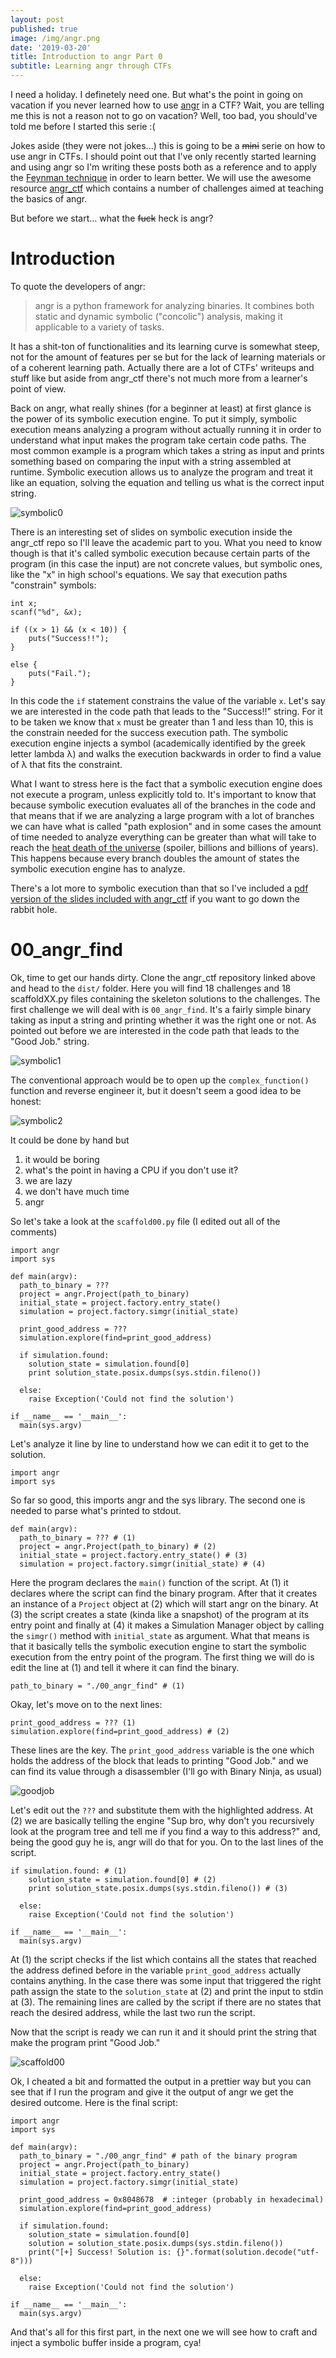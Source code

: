 ```yaml
---
layout: post
published: true
image: /img/angr.png
date: '2019-03-20'
title: Introduction to angr Part 0
subtitle: Learning angr through CTFs
---
```

I need a holiday. I definetely need one. But what's the point in going on vacation if you never learned how to use [angr](https://angr.io/) in a CTF? Wait, you are telling me this is not a reason not to go on vacation? Well, too bad, you should've told me before I started this serie :(

Jokes aside (they were not jokes...) this is going to be a ~~mini~~ serie on how to use angr in CTFs. I should point out that I've only recently started learning and using angr so I'm writing these posts both as a reference and to apply the [Feynman technique](https://fs.blog/2012/04/feynman-technique/) in order to learn better. We will use the awesome resource [angr_ctf](https://github.com/jakespringer/angr_ctf) which contains a number of challenges aimed at teaching the basics of angr.

But before we start... what the ~~fuck~~ heck is angr?

# Introduction

To quote the developers of angr:

> angr is a python framework for analyzing binaries. 
> It combines both static and dynamic symbolic ("concolic") analysis, making it applicable to a variety of tasks.

It has a shit-ton of functionalities and its learning curve is somewhat steep, not for the amount of features per se but for the lack of learning materials or of a coherent learning path. Actually there are a lot of CTFs' writeups and stuff like but aside from angr_ctf there's not much more from a learner's point of view.

Back on angr, what really shines (for a beginner at least) at first glance is the power of its symbolic execution engine. To put it simply, symbolic execution means analyzing a program without actually running it in order to understand what input makes the program take certain code paths. The most common example is a program which takes a string as input and prints something based on comparing the input with a string assembled at runtime. Symbolic execution allows us to analyze the program and treat it like an equation, solving the equation and telling us what is the correct input string.

![symbolic0]({{site.baseurl}}/img/symbolicexec0.JPG)

There is an interesting set of slides on symbolic execution inside the angr_ctf repo so I'll leave the academic part to you. What you need to know though is that it's called symbolic execution because certain parts of the program (in this case the input) are not concrete values, but symbolic ones, like the "x" in high school's equations. We say that execution paths "constrain" symbols:

```
int x;
scanf("%d", &x);

if ((x > 1) && (x < 10)) {
	puts("Success!!");
} 

else {
	puts("Fail.");
}
```
In this code the `if` statement constrains the value of the variable `x`. Let's say we are interested in the code path that leads to the "Success!!" string. For it to be taken we know that `x` must be greater than 1 and less than 10, this is the constrain needed for the success execution path. The symbolic execution engine injects a symbol (academically identified by the greek letter lambda λ) and walks the execution backwards in order to find a value of λ that fits the constraint.

What I want to stress here is the fact that a symbolic execution engine does not execute a program, unless explicitly told to. It's important to know that because symbolic execution evaluates all of the branches in the code and that means that if we are analyzing a large program with a lot of branches we can have what is called "path explosion" and in some cases the amount of time needed to analyze everything can be greater than what will take to reach the [heat death of the universe](https://en.wikipedia.org/wiki/Heat_death_of_the_universe) (spoiler, billions and billions of years). This happens because every branch doubles the amount of states the symbolic execution engine has to analyze.

There's a lot more to symbolic execution than that so I've included a [pdf version of the slides included with angr_ctf](https://blog.notso.pro/downloads/SymbolicExecution.pdf) if you want to go down the rabbit hole.


# 00_angr_find

Ok, time to get our hands dirty. Clone the angr_ctf repository linked above and head to the `dist/` folder. Here you will find 18 challenges and 18 scaffoldXX.py files containing the skeleton solutions to the challenges. The first challenge we will deal with is `00_angr_find`. It's a fairly simple binary taking as input a string and printing whether it was the right one or not. As pointed out before we are interested in the code path that leads to the "Good Job." string.

![symbolic1]({{site.baseurl}}/img/symbexec1.png)

The conventional approach would be to open up the `complex_function()` function and reverse engineer it, but it doesn't seem a good idea to be honest:

![symbolic2]({{site.baseurl}}/img/symbexec2.png)

It could be done by hand but
1. it would be boring
2. what's the point in having a CPU if you don't use it?
3. we are lazy
4. we don't have much time
5. angr

So let's take a look at the `scaffold00.py` file (I edited out all of the comments)

```
import angr
import sys

def main(argv):
  path_to_binary = ???
  project = angr.Project(path_to_binary)
  initial_state = project.factory.entry_state()
  simulation = project.factory.simgr(initial_state)
  
  print_good_address = ???
  simulation.explore(find=print_good_address)
  
  if simulation.found:
    solution_state = simulation.found[0]
    print solution_state.posix.dumps(sys.stdin.fileno())
  
  else:
    raise Exception('Could not find the solution')

if __name__ == '__main__':
  main(sys.argv)
```

Let's analyze it line by line to understand how we can edit it to get to the solution.

```
import angr
import sys
```
So far so good, this imports angr and the sys library. The second one is needed to parse what's printed to stdout.

```
def main(argv):
  path_to_binary = ??? # (1)
  project = angr.Project(path_to_binary) # (2)
  initial_state = project.factory.entry_state() # (3)
  simulation = project.factory.simgr(initial_state) # (4)
```
Here the program declares the `main()` function of the script. At (1) it declares where the script can find the binary program. After that it creates an instance of a `Project` object at (2) which will start angr on the binary. At (3) the script creates a state (kinda like a snapshot) of the program at its entry point and finally at (4) it makes a Simulation Manager object by calling the `simgr()` method with `initial_state` as argument. What that means is that it basically tells the symbolic execution engine to start the symbolic execution from the entry point of the program. The first thing we will do is edit the line at (1) and tell it where it can find the binary.

```
path_to_binary = "./00_angr_find" # (1)
```

Okay, let's move on to the next lines:

```
print_good_address = ??? (1)
simulation.explore(find=print_good_address) # (2)
```
These lines are the key. The `print_good_address` variable is the one which holds the address of the block that leads to printing "Good Job." and we can find its value through a disassembler (I'll go with Binary Ninja, as usual)

![goodjob]({{site.baseurl}}/img/goodjob.png)

Let's edit out the `???` and substitute them with the highlighted address. At (2) we are basically telling the engine "Sup bro, why don't you recursively look at the program tree and tell me if you find a way to this address?" and, being the good guy he is, angr will do that for you. On to the last lines of the script.

```
if simulation.found: # (1)
    solution_state = simulation.found[0] # (2)
    print solution_state.posix.dumps(sys.stdin.fileno()) # (3)
  
  else:
    raise Exception('Could not find the solution')

if __name__ == '__main__':
  main(sys.argv)
```

At (1) the script checks if the list which contains all the states that reached the address defined before in the variable `print_good_address` actually contains anything. In the case there was some input that triggered the right path assign the state to the `solution_state` at (2) and print the input to stdin at (3). The remaining lines are called by the script if there are no states that reach the desired address, while the last two run the script.

Now that the script is ready we can run it and it should print the string that make the program print "Good Job."

![scaffold00]({{site.baseurl}}/img/scaffold00.png)

Ok, I cheated a bit and formatted the output in a prettier way but you can see that if I run the program and give it the output of angr we get the desired outcome. Here is the final script:

```
import angr
import sys

def main(argv):
  path_to_binary = "./00_angr_find" # path of the binary program
  project = angr.Project(path_to_binary)
  initial_state = project.factory.entry_state()
  simulation = project.factory.simgr(initial_state)

  print_good_address = 0x8048678  # :integer (probably in hexadecimal)
  simulation.explore(find=print_good_address)
  
  if simulation.found:
    solution_state = simulation.found[0]
    solution = solution_state.posix.dumps(sys.stdin.fileno())
    print("[+] Success! Solution is: {}".format(solution.decode("utf-8")))
  
  else:
    raise Exception('Could not find the solution')

if __name__ == '__main__':
  main(sys.argv)
```

And that's all for this first part, in the next one we will see how to craft and inject a symbolic buffer inside a program, cya!
